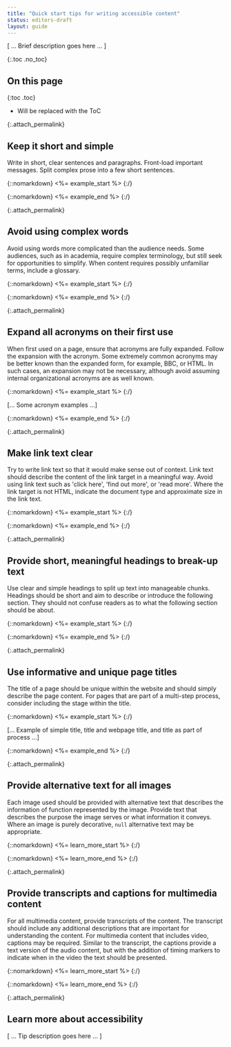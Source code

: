 ```yaml
---
title: "Quick start tips for writing accessible content"
status: editors-draft
layout: guide
---
```


[ ... Brief description goes here ... ]

{:.toc .no_toc}
## On this page

{:toc .toc}
* Will be replaced with the ToC

{:.attach_permalink}
##  Keep it short and simple 

Write in short, clear sentences and paragraphs. Front-load important messages. Split complex prose into a few short sentences.
 
{::nomarkdown}
<%= example_start %>
{:/}

{::nomarkdown}
<%= example_end %>
{:/}

{:.attach_permalink}
## Avoid using complex words

Avoid using words more complicated than the audience needs. Some audiences, such as in academia, require complex terminology, but still seek for opportunities to simplify. When content requires possibly unfamiliar terms, include a glossary. 

{::nomarkdown}
<%= example_start %>
{:/}

{::nomarkdown}
<%= example_end %>
{:/}

{:.attach_permalink}
## Expand all acronyms on their first use

When first used on a page, ensure that acronyms are fully expanded. Follow the expansion with the acronym. Some extremely common acronyms may be better known than the expanded form, for example, BBC, or HTML. In such cases, an expansion may not be necessary, although avoid assuming internal organizational acronyms are as well known.

{::nomarkdown}
<%= example_start %>
{:/}

[... Some acronym examples ...]

{::nomarkdown}
<%= example_end %>
{:/}

{:.attach_permalink}
## Make link text clear

Try to write link text so that it would make sense out of context. Link text should describe the content of the link target in a meaningful way. Avoid using link text such as 'click here', 'find out more', or 'read more'. Where the link target is not HTML, indicate the document type and approximate size in the link text.

{::nomarkdown}
<%= example_start %>
{:/}

{::nomarkdown}
<%= example_end %>
{:/}

{:.attach_permalink}
## Provide short, meaningful headings to break-up text

Use clear and simple headings to split up text into manageable chunks. Headings should be short and aim to describe or introduce the following section. They should not confuse readers as to what the following section should be about.  

{::nomarkdown}
<%= example_start %>
{:/}

{::nomarkdown}
<%= example_end %>
{:/}

{:.attach_permalink}
## Use informative and unique page titles

The title of a page should be unique within the website and should simply describe the page content. For pages that are part of a multi-step process, consider including the stage within the title.

{::nomarkdown}
<%= example_start %>
{:/}

[... Example of simple title, title and webpage title, and title as part of process ...]

{::nomarkdown}
<%= example_end %>
{:/}

{:.attach_permalink}
## Provide alternative text for all images

Each image used should be provided with alternative text that describes the information of function represented by the image. Provide text that describes the purpose the image serves or what information it conveys. Where an image is purely decorative, `null` alternative text may be appropriate.
 
{::nomarkdown}
<%= learn_more_start %>
{:/}

{::nomarkdown}
<%= learn_more_end %>
{:/}

{:.attach_permalink}
## Provide transcripts and captions for multimedia content

For all multimedia content, provide transcripts of the content. The transcript should include any additional descriptions that are important for understanding the content. For multimedia content that includes video, captions may be required. Similar to the transcript, the captions provide a text version of the audio content, but with the addition of timing markers to indicate when in the video the text should be presented.

{::nomarkdown}
<%= learn_more_start %>
{:/}

{::nomarkdown}
<%= learn_more_end %>
{:/}

{:.attach_permalink}
## Learn more about accessibility

[ ... Tip description goes here ... ]
